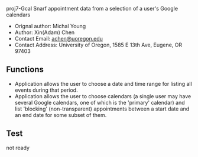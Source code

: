 proj7-Gcal
Snarf appointment data from a selection of a user's Google calendars 
- Orignal author: Michal Young
- Author: Xin(Adam) Chen
- Contact Email: achen@uoregon.edu
- Contact Address: University of Oregon, 1585 E 13th Ave, Eugene, OR 97403



## Functions
- Application allows the user to choose a date and time range for listing all events during that period.
- Application allows the user to choose calendars (a single
user may have several Google calendars, one of which is the 'primary'
calendar) and list 'blocking'  (non-transparent) appointments between a start date and an end date for some subset of them.

## Test
not ready


